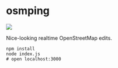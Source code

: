 osmping
=======

![](http://farm9.staticflickr.com/8506/8471613372_08f1f987e6_b.jpg)

Nice-looking realtime OpenStreetMap edits.

    npm install
    node index.js
    # open localhost:3000
